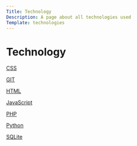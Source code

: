 ```yaml
---
Title: Technology
Description: A page about all technologies used
Template: technologies
---
```


Technology
==========

[CSS](technology/css)

[GIT](technology/git)

[HTML](technology/html)

[JavaScript](technology/javascript)

[PHP](technology/php)

[Python](technology/python)

[SQLite](technology/sqlite)
